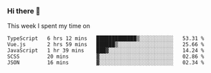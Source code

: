 ### Hi there 👋

<!--
**qiruohan/qiruohan** is a ✨ _special_ ✨ repository because its `README.md` (this file) appears on your GitHub profile.

Here are some ideas to get you started:

- 🔭 I’m currently working on ...
- 🌱 I’m currently learning ...
- 👯 I’m looking to collaborate on ...
- 🤔 I’m looking for help with ...
- 💬 Ask me about ...
- 📫 How to reach me: ...
- 😄 Pronouns: ...
- ⚡ Fun fact: ...
-->

This week I spent my time on 
<!--START_SECTION:waka-->
```text
TypeScript   6 hrs 12 mins   █████████████▒░░░░░░░░░░░   53.31 % 
Vue.js       2 hrs 59 mins   ██████▒░░░░░░░░░░░░░░░░░░   25.66 % 
JavaScript   1 hr 39 mins    ███▓░░░░░░░░░░░░░░░░░░░░░   14.24 % 
SCSS         20 mins         ▓░░░░░░░░░░░░░░░░░░░░░░░░   02.86 % 
JSON         16 mins         ▓░░░░░░░░░░░░░░░░░░░░░░░░   02.34 % 
```
<!--END_SECTION:waka-->
